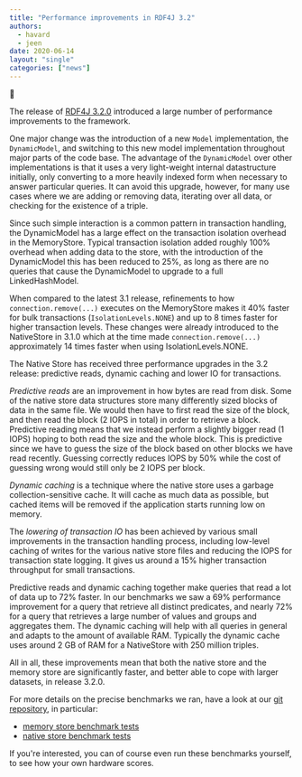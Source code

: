```yaml
---
title: "Performance improvements in RDF4J 3.2"
authors:
  - havard
  - jeen
date: 2020-06-14
layout: "single"
categories: ["news"]
---
```

<div class="big-emoji">&#x1F680;</div>

The release of [RDF4J 3.2.0](/release-notes/3.2.0/) introduced a large number
of performance improvements to the framework.

One major change was the introduction of a new `Model` implementation, the
`DynamicModel`, and switching to this new model implementation throughout major parts
of the code base. The advantage of the `DynamicModel` over other implementations is
that it uses a very light-weight internal datastructure initially, only converting
to a more heavily indexed form when necessary to answer particular queries. It
can avoid this upgrade, however, for many use cases where we are adding or
removing data, iterating over all data, or checking for the existence of a triple.
<!--more-->

Since such simple interaction is a common pattern in transaction handling, the
DynamicModel has a large effect on the transaction isolation overhead in the
MemoryStore. Typical transaction isolation added roughly 100% overhead when
adding data to the store, with the introduction of the DynamicModel this has
been reduced to 25%, as long as there are no queries that cause the
DynamicModel to upgrade to a full LinkedHashModel.

When compared to the latest 3.1 release, refinements to how
`connection.remove(...)` executes on the MemoryStore makes it 40% faster for
bulk transactions (`IsolationLevels.NONE`) and up to 8 times faster for higher
transaction levels. These changes were already introduced to the NativeStore in
3.1.0 which at the time made `connection.remove(...)` approximately 14 times faster
when using IsolationLevels.NONE.

The Native Store has received three performance upgrades in the 3.2 release:
predictive reads, dynamic caching and lower IO for transactions.

_Predictive reads_ are an improvement in how bytes are read from disk. Some of
the native store data structures store many differently sized blocks of data in
the same file.  We would then have to first read the size of the block, and
then read the block (2 IOPS in total) in order to retrieve a block. Predictive
reading means that we instead perform a slightly bigger read (1 IOPS) hoping
to both read the size and the whole block. This is predictive since we have to
guess the size of the block based on other blocks we have read recently. Guessing
correctly reduces IOPS by 50% while the cost of guessing wrong would still only
be 2 IOPS per block.

_Dynamic caching_ is a technique where the native store uses a garbage
collection-sensitive cache. It will cache as much data as possible, but cached
items will be removed if the application starts running low on memory.

The _lowering of transaction IO_ has been achieved by various small improvements
in the transaction handling process, including low-level caching of writes for
the various native store files and reducing the IOPS for transaction state logging.
It gives us around a 15% higher transaction throughput for small transactions.

Predictive reads and dynamic caching together make queries that read a lot of data up
to 72% faster. In our benchmarks we saw a 69% performance improvement for a
query that retrieve all distinct predicates, and nearly 72% for a query that retrieves
a large number of values and groups and aggregates them.  The dynamic caching
will help with all queries in general and adapts to the amount of available RAM.
Typically the dynamic cache uses around 2 GB of RAM for a NativeStore with 250
million triples.

All in all, these improvements mean that both the native store and the memory
store are significantly faster, and better able to cope with larger datasets,
in release 3.2.0.

For more details on the precise benchmarks we ran, have a look at our [git repository](https://github.com/eclipse/rdf4j), in particular:

  - [memory store benchmark tests](https://github.com/eclipse/rdf4j/tree/master/core/sail/memory/src/test/java/org/eclipse/rdf4j/sail/memory/benchmark)
  - [native store benchmark tests](https://github.com/eclipse/rdf4j/tree/master/core/sail/nativerdf/src/test/java/org/eclipse/rdf4j/sail/nativerdf/benchmark)

If you're interested, you can of course even run these benchmarks yourself, to see how your own hardware scores.
